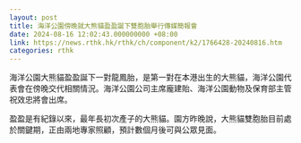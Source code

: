 ```yaml
---
layout: post
title: 海洋公園傍晚就大熊貓盈盈誕下雙胞胎舉行傳媒簡報會
date: 2024-08-16 12:02:43.000000000 +08:00
link: https://news.rthk.hk/rthk/ch/component/k2/1766428-20240816.htm
categories: rthk
---
```


海洋公園大熊貓盈盈誕下一對龍鳳胎，是第一對在本港出生的大熊貓，海洋公園代表會在傍晚交代相關情況。海洋公園公司主席龐建貽、海洋公園動物及保育部主管祝效忠將會出席。

盈盈是有紀錄以來，最年長初次產子的大熊貓。園方昨晚說，大熊貓雙胞胎目前處於關鍵期，正由兩地專家照顧，預計數個月後可與公眾見面。
